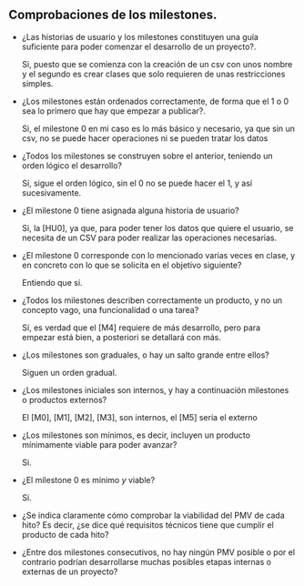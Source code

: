 ## Comprobaciones de los milestones.

- ¿Las historias de usuario y los milestones constituyen una guía suficiente para poder comenzar el desarrollo de un proyecto?.
    
    Si, puesto que se comienza con la creación de un csv con unos nombre y el segundo es crear clases que solo requieren de unas restricciones simples.
    
- ¿Los milestones están ordenados correctamente, de forma que el 1 o 0 sea lo primero que hay que empezar a publicar?.
    
    Si, el milestone 0 en mi caso es lo más básico y necesario, ya que sin un csv, no se puede hacer operaciones ni se pueden tratar los datos
    
- ¿Todos los milestones se construyen sobre el anterior, teniendo un orden lógico el desarrollo?
    
    Sí, sigue el orden lógico, sin el 0 no se puede hacer el 1, y así sucesivamente.
    
- ¿El milestone 0 tiene asignada alguna historia de usuario?
    
    Si, la [HU0], ya que, para poder tener los datos que quiere el usuario, se necesita de un CSV para poder realizar las operaciones necesarias.
    
- ¿El milestone 0 corresponde con lo mencionado varias veces en clase, y en concreto con lo que se solicita en el objetivo siguiente?
    
    Entiendo que sí.
    
- ¿Todos los milestones describen correctamente un producto, y no un concepto vago, una funcionalidad o una tarea?
    
    Sí, es verdad que el [M4] requiere de más desarrollo, pero para empezar está bien, a posteriori se detallará con más.
    
- ¿Los milestones son graduales, o hay un salto grande entre ellos?
    
    Siguen un orden gradual.
    
- ¿Los milestones iniciales son internos, y hay a continuación milestones o productos externos?
    
     El [M0], [M1], [M2], [M3], son internos, el [M5] sería el externo
    
- ¿Los milestones son mínimos, es decir, incluyen un producto mínimamente viable para poder avanzar?
    
    Si.
    
- ¿El milestone 0 es mínimo *y* viable?
    
    Si.
    
- ¿Se indica claramente cómo comprobar la viabilidad del PMV de cada hito? Es decir, ¿se dice qué requisitos técnicos tiene que cumplir el producto de cada hito?
- ¿Entre dos milestones consecutivos, no hay ningún PMV posible o por el contrario podrían desarrollarse muchas posibles etapas internas o externas de un proyecto?